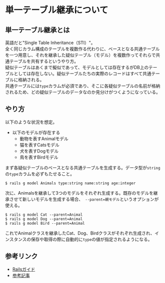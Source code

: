 # 単一テーブル継承について

## 単一テーブル継承とは
英語だと"Single Table Inheritance（STI）"。  
全く同じカラム構成のテーブルを複数作る代わりに、ベースとなる共通テーブルを一つ用意し、それを継承した疑似テーブル（モデル）を複数作ってそれらで共通テーブルを共有するというやり方。  
疑似テーブルはあくまで擬似であって、モデルとしては存在するがDB上のテーブルとしては存在しない。疑似テーブルたちの実際のレコードはすべて共通テーブルに格納される。  
共通テーブルには`type`カラムが必須であり、そこに各疑似テーブルの名前が格納されるため、どの疑似テーブルのデータなのか見分けがつくようになっている。

## やり方
以下のような状況を想定。
- 以下のモデルが存在する
  - 動物を表すAnimalモデル
  - 猫を表すCatsモデル
  - 犬を表すDogモデル
  - 鳥を表すBirdモデル

まず各疑似テーブルのベースとなる共通テーブルを生成する。データ型が`string`の`type`カラムを必ずもたせること。
```shell
$ rails g model Animals type:string name:string age:integer
```

次に、Animalsを継承して3つのモデルをそれぞれ生成する。既存のモデルを継承させて新しいモデルを生成する場合、　`--parent=親モデル`というオプションが使える。
```shell
$ rails g model Cat --parent=Animal
$ rails g model Dog --parent=Animal
$ rails g model Bird --parent=Animal
```

これでAnimalクラスを継承したCat、Dog、Birdクラスがそれぞれ生成され、インスタンスの保存や取得の際に自動的に`type`の値が指定されるようになる。

## 参考リンク
- [Railsガイド](https://railsguides.jp/association_basics.html#%E5%8D%98%E4%B8%80%E3%83%86%E3%83%BC%E3%83%96%E3%83%AB%E7%B6%99%E6%89%BF-%EF%BC%88sti%EF%BC%89)
- [参考記事](https://qiita.com/niwa1903/items/218713c076fb0075712f)